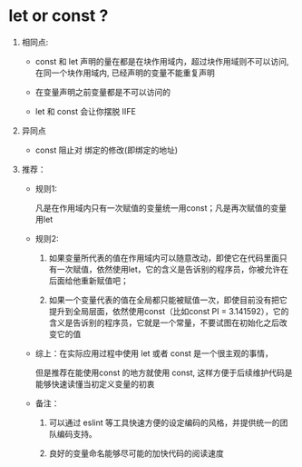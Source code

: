 # let or const ?

1. 相同点:

    * const 和 let 声明的量在都是在块作用域内，超过块作用域则不可以访问, 在同一个块作用域内, 已经声明的变量不能重复声明

    * 在变量声明之前变量都是不可以访问的

    * let 和 const 会让你摆脱 IIFE
    
2. 异同点

    * const 阻止对 绑定的修改(即绑定的地址)
       
3. 推荐：

    * 规则1:

        凡是在作用域内只有一次赋值的变量统一用const；凡是再次赋值的变量用let

    * 规则2:

        1. 如果变量所代表的值在作用域内可以随意改动，即使它在代码里面只有一次赋值，依然使用let，它的含义是告诉别的程序员，你被允许在后面给他重新赋值吧；
        
        2. 如果一个变量代表的值在全局都只能被赋值一次，即使目前没有把它提升到全局层面，依然使用const（比如const PI = 3.141592），它的含义是告诉别的程序员，它就是一个常量，不要试图在初始化之后改变它的值

    * 综上：在实际应用过程中使用 let 或者 const 是一个很主观的事情，

        但是推荐在能使用const 的地方就使用 const, 这样方便于后续维护代码是能够快速读懂当初定义变量的初衷
        
    * 备注：

        1. 可以通过 eslint 等工具快速方便的设定编码的风格，并提供统一的团队编码支持。
        
        2. 良好的变量命名能够尽可能的加快代码的阅读速度
            